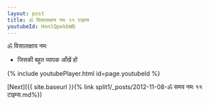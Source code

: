 ```yaml
---
layout: post
title: ॐ विसालाक्षाय नमः ११ टाइम्स
youtubeId: HnnlQpekbWQ
---
```

 
 
 ॐ विसालाक्षाय नमः  
 
 -  जिसकी बहुत व्यापक आँखें हों 
 
  
 
  
 
 
 
 
 
 


{% include youtubePlayer.html id=page.youtubeId %}
 
[Next]({{ site.baseurl }}{% link  split1/_posts/2012-11-08-ॐ समय नमः ११ टाइम्स.md%})
 
